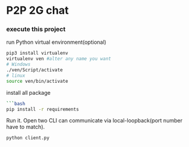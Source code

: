 # P2P 2G chat

### execute this project
run Python virtual environment(optional)

```bash
pip3 install virtualenv
virtualenv ven #alter any name you want
# Windows
./ven/Script/activate
# linux
source ven/bin/activate
```

install all package

```bash
```bash
pip install -r requirements
```
Run it. Open two CLI can communicate via local-loopback(port number have to match).
```bash
python client.py
```